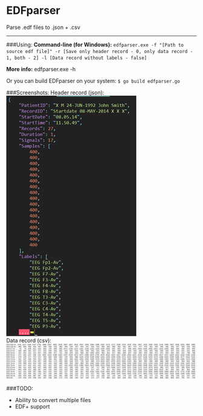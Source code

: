 # EDFparser
Parse .edf files to .json + .csv
_____
###Using:
**Command-line (for Windows):** `edfparser.exe -f "[Path to source edf file]" -r [Save only header record - 0, only data record - 1, both - 2] -l [Data record without labels - false]` <br />

**More info:** edfparser.exe -h

Or you can build EDFparser on your system:
`$ go build edfparser.go`

###Screenshots:
Header record (json):<br />
![Header record in .json file](https://raw.githubusercontent.com/SpycerLviv/EDFparser/master/screenshots/header.png)<br />
Data record (csv): <br />
![Data record in .csv file](https://raw.githubusercontent.com/SpycerLviv/EDFparser/master/screenshots/data.png)

###TODO: 
- Ability to convert multiple files
- EDF+ support


